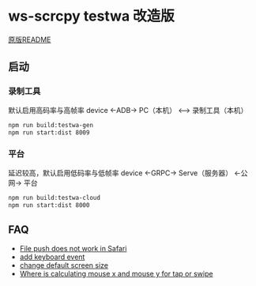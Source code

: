 # ws-scrcpy testwa 改造版

[原版README]('./docs/README.md')

## 启动

### 录制工具
默认启用高码率与高帧率
device <-ADB-> PC（本机） <--> 录制工具（本机）

```bash
npm run build:testwa-gen
npm run start:dist 8009
```

### 平台
延迟较高，默认启用低码率与低帧率
device <-GRPC-> Serve（服务器） <-公网-> 平台
```bash
npm run build:testwa-cloud
npm run start:dist 8000
```

## FAQ

- [File push does not work in Safari](https://github.com/NetrisTV/ws-scrcpy/issues/84)
- [add keyboard event](https://github.com/NetrisTV/ws-scrcpy/issues/7)
- [change default screen size](https://github.com/NetrisTV/ws-scrcpy/issues/28)
- [Where is calculating mouse x and mouse y for tap or swipe](https://github.com/NetrisTV/ws-scrcpy/issues/79)
